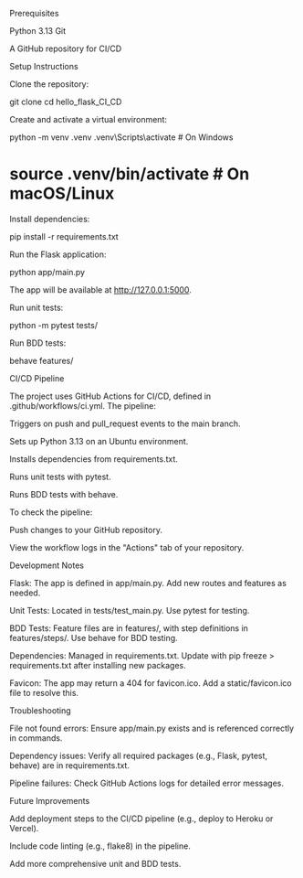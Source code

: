 Prerequisites

Python 3.13
Git

A GitHub repository for CI/CD

Setup Instructions

Clone the repository:

git clone <your-repository-url>
cd hello_flask_CI_CD



Create and activate a virtual environment:

python -m venv .venv
.venv\Scripts\activate  # On Windows
# source .venv/bin/activate  # On macOS/Linux



Install dependencies:

pip install -r requirements.txt



Run the Flask application:

python app/main.py

The app will be available at http://127.0.0.1:5000.



Run unit tests:

python -m pytest tests/



Run BDD tests:

behave features/

CI/CD Pipeline

The project uses GitHub Actions for CI/CD, defined in .github/workflows/ci.yml. The pipeline:





Triggers on push and pull_request events to the main branch.



Sets up Python 3.13 on an Ubuntu environment.



Installs dependencies from requirements.txt.



Runs unit tests with pytest.



Runs BDD tests with behave.

To check the pipeline:





Push changes to your GitHub repository.



View the workflow logs in the "Actions" tab of your repository.

Development Notes





Flask: The app is defined in app/main.py. Add new routes and features as needed.



Unit Tests: Located in tests/test_main.py. Use pytest for testing.



BDD Tests: Feature files are in features/, with step definitions in features/steps/. Use behave for BDD testing.



Dependencies: Managed in requirements.txt. Update with pip freeze > requirements.txt after installing new packages.



Favicon: The app may return a 404 for favicon.ico. Add a static/favicon.ico file to resolve this.

Troubleshooting





File not found errors: Ensure app/main.py exists and is referenced correctly in commands.



Dependency issues: Verify all required packages (e.g., Flask, pytest, behave) are in requirements.txt.



Pipeline failures: Check GitHub Actions logs for detailed error messages.

Future Improvements





Add deployment steps to the CI/CD pipeline (e.g., deploy to Heroku or Vercel).



Include code linting (e.g., flake8) in the pipeline.



Add more comprehensive unit and BDD tests.